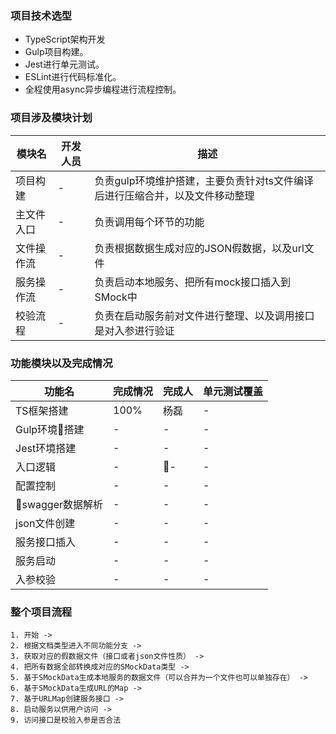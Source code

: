 ### 项目技术选型

- TypeScript架构开发
- Gulp项目构建。
- Jest进行单元测试。
- ESLint进行代码标准化。
- 全程使用async异步编程进行流程控制。

### 项目涉及模块计划

| 模块名 | 开发人员| 描述 |
| --- | --- | --- |
| 项目构建 | - | 负责gulp环境维护搭建，主要负责针对ts文件编译后进行压缩合并，以及文件移动整理 |
| 主文件入口 | - | 负责调用每个环节的功能 |
| 文件操作流 | - | 负责根据数据生成对应的JSON假数据，以及url文件 |
| 服务操作流 | - | 负责启动本地服务、把所有mock接口插入到SMock中 |
| 校验流程 | - | 负责在启动服务前对文件进行整理、以及调用接口是对入参进行验证 |

### 功能模块以及完成情况
| 功能名 | 完成情况 | 完成人 | 单元测试覆盖 |
| --- | --- | --- | --- |
| TS框架搭建 | 100% | 杨磊 | - |
| Gulp环境搭建 | - | - | - |
| Jest环境搭建 | - | - | - |
| 入口逻辑 | - | - | - | 
| 配置控制 | - | - | - |
| swagger数据解析| - | - | - |
| json文件创建 | - | - | - |
| 服务接口插入 | - | - | - |
| 服务启动 | - | - | - |
| 入参校验 | - | - | - |

### 整个项目流程

    1. 开始 -> 
    2. 根据文档类型进入不同功能分支 -> 
    3. 获取对应的假数据文件（接口或者json文件性质） -> 
    4. 把所有数据全部转换成对应的SMockData类型 ->
    5. 基于SMockData生成本地服务的数据文件（可以合并为一个文件也可以单独存在） ->
    6. 基于SMockData生成URL的Map ->
    7. 基于URLMap创建服务接口 ->
    8. 启动服务以供用户访问 ->
    9. 访问接口是校验入参是否合法